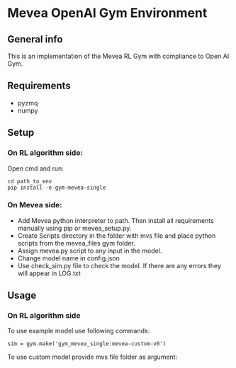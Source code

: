 # Mevea OpenAI Gym Environment 

## General info
This is an implementation of the Mevea RL Gym with compliance to Open AI Gym.

    
## Requirements

- pyzmq
- numpy
    
## Setup

### On RL algorithm side:

Open cmd and run:
```
cd path_to_env
pip install -e gym-mevea-single
```

### On Mevea side:

- Add Mevea python interpreter to path. Then install all requirements manually using pip or mevea_setup.py.
- Create Scripts directory in the folder with mvs file and place python scripts from the mevea_files gym folder.
- Assign mevea.py script to any input in the model.
- Change model name in config.json
- Use check_sim.py file to check the model. If there are any errors they will appear in LOG.txt

## Usage

### On RL algorithm side

To use example model use following commands:
    
```
sim = gym.make('gym_mevea_single:mevea-custom-v0')
```

To use custom model provide mvs file folder as argument:
```
